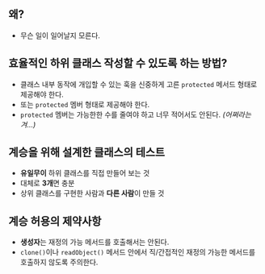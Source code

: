 ## 왜?

- 무슨 일이 일어날지 모른다.

## 효율적인 하위 클래스 작성할 수 있도록 하는 방법?

- 클래스 내부 동작에 개입할 수 있는 훅을 신중하게 고른 `protected` 메서드 형태로 제공해야 한다.
- 또는 `protected` 멤버 형태로 제공해야 한다.
- `protected` 멤버는 가능한한 수를 줄여야 하고 너무 적어서도 안된다. _(어쩌라는 겨...)_

## 계승을 위해 설계한 클래스의 테스트

- **유일무이** 하위 클래스를 직접 만들어 보는 것
- 대체로 **3개**면 충분
- 상위 클래스를 구현한 사람과 **다른 사람**이 만들 것

## 계승 허용의 제약사항

- **생성자**는 재정의 가능 메서드를 호출해서는 안된다.
- `clone()`이나 `readObject()` 메서드 안에서 직/간접적인 재정의 가능한 메서드를 호출하지 않도록 주의한다.

